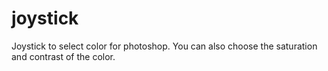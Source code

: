 # joystick
Joystick to select color for photoshop. You can also choose the saturation and contrast of the color.
